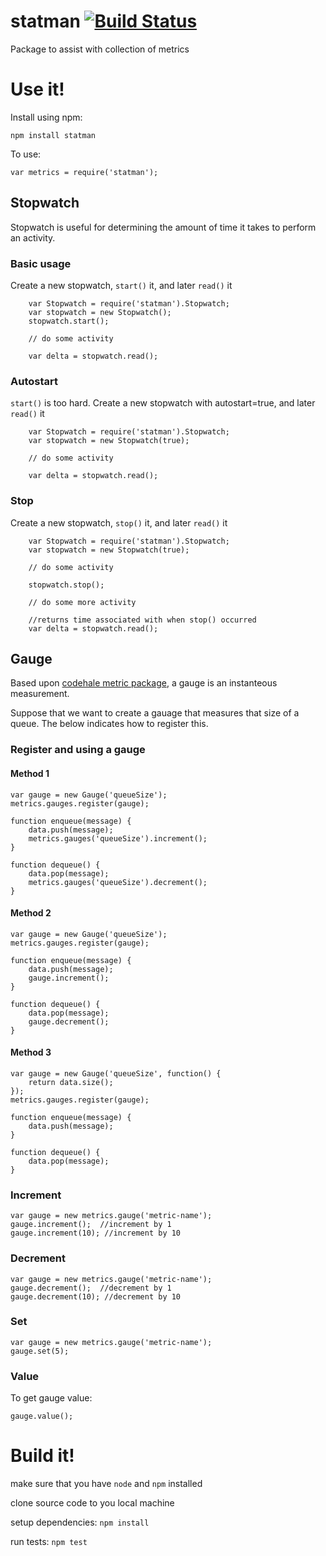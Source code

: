 # statman [![Build Status](https://travis-ci.org/jasonray/statman.svg?branch=master)](https://travis-ci.org/jasonray/statman)

Package to assist with collection of metrics

# Use it!
Install using npm:
```
npm install statman
```

To use:
```
var metrics = require('statman');
```

## Stopwatch
Stopwatch is useful for determining the amount of time it takes to perform an activity.

### Basic usage
Create a new stopwatch, `start()` it, and later `read()` it
```
    var Stopwatch = require('statman').Stopwatch;
    var stopwatch = new Stopwatch();
    stopwatch.start();

    // do some activity

    var delta = stopwatch.read();
 ```

### Autostart
`start()` is too hard.  Create a new stopwatch with autostart=true, and later `read()` it
```
    var Stopwatch = require('statman').Stopwatch;
    var stopwatch = new Stopwatch(true);

    // do some activity

    var delta = stopwatch.read();
 ```

### Stop
Create a new stopwatch, `stop()` it, and later `read()` it
```
    var Stopwatch = require('statman').Stopwatch;
    var stopwatch = new Stopwatch(true);

    // do some activity

    stopwatch.stop();

    // do some more activity

    //returns time associated with when stop() occurred
    var delta = stopwatch.read();
 ```

## Gauge
Based upon [codehale metric package](http://metrics.codahale.com/getting-started/#gauges), a gauge is an instanteous measurement.

Suppose that we want to create a gauage that measures that size of a queue.  The below indicates how to register this.

### Register and using a gauge
#### Method 1
```
var gauge = new Gauge('queueSize');
metrics.gauges.register(gauge);

function enqueue(message) {
	data.push(message);
	metrics.gauges('queueSize').increment();
}

function dequeue() {
	data.pop(message);
	metrics.gauges('queueSize').decrement();
}
```

#### Method 2
```
var gauge = new Gauge('queueSize');
metrics.gauges.register(gauge);

function enqueue(message) {
	data.push(message);
	gauge.increment();
}

function dequeue() {
	data.pop(message);
	gauge.decrement();
}
```

#### Method 3
```
var gauge = new Gauge('queueSize', function() {
	return data.size();
});
metrics.gauges.register(gauge);

function enqueue(message) {
	data.push(message);
}

function dequeue() {
	data.pop(message);
}
```

### Increment
```
var gauge = new metrics.gauge('metric-name');
gauge.increment();  //increment by 1
gauge.increment(10); //increment by 10
```

### Decrement
```
var gauge = new metrics.gauge('metric-name');
gauge.decrement();  //decrement by 1
gauge.decrement(10); //decrement by 10
```

### Set
```
var gauge = new metrics.gauge('metric-name');
gauge.set(5);
```

### Value
To get gauge value:
```
gauge.value();
```

# Build it!
make sure that you have `node` and `npm` installed

clone source code to you local machine

setup dependencies: `npm install`

run tests: `npm test`

